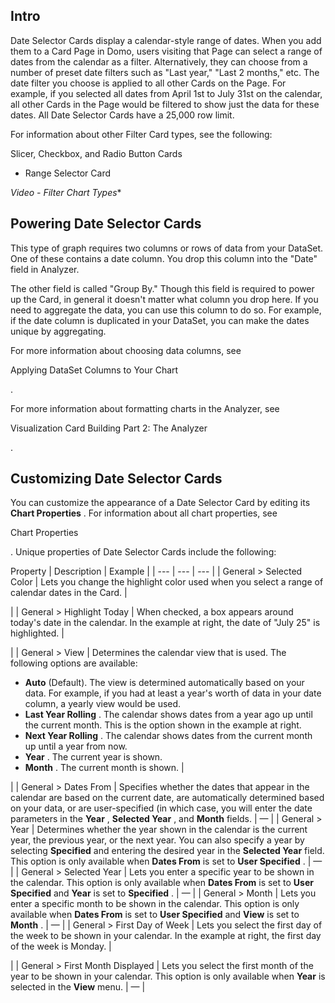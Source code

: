 

Intro
-------

Date Selector Cards display a calendar-style range of dates. When you add them to a Card Page in Domo, users visiting that Page can select a range of dates from the calendar as a filter. Alternatively, they can choose from a number of preset date filters such as "Last year," "Last 2 months," etc. The date filter you choose is applied to all other Cards on the Page. For example, if you selected all dates from April 1st to July 31st on the calendar, all other Cards in the Page would be filtered to show just the data for these dates. All Date Selector Cards have a 25,000 row limit.

For information about other Filter Card types, see the following:

 Slicer, Checkbox, and Radio Button Cards
* Range Selector Card

*Video - Filter Chart Types**


 Powering Date Selector Cards
------------------------------

This type of graph requires two columns or rows of data from your DataSet. One of these contains a date column. You drop this column into the "Date" field in Analyzer.

The other field is called "Group By." Though this field is required to power up the Card, in general it doesn't matter what column you drop here. If you need to aggregate the data, you can use this column to do so. For example, if the date column is duplicated in your DataSet, you can make the dates unique by aggregating.


 For more information about choosing data columns, see

Applying DataSet Columns to Your Chart

.


 For more information about formatting charts in the Analyzer, see

Visualization Card Building Part 2: The Analyzer

.


 Customizing Date Selector Cards
---------------------------------

You can customize the appearance of a Date Selector Card by editing its
 **Chart Properties**
 . For information about all chart properties, see

Chart Properties

. Unique properties of Date Selector Cards include the following:


 Property
  |
 Description
  |
 Example
  |
| --- | --- | --- |
|
 General > Selected Color
  |
 Lets you change the highlight color used when you select a range of calendar dates in the Card.
  |

|
|
 General > Highlight Today
  |
 When checked, a box appears around today's date in the calendar. In the example at right, the date of "July 25" is highlighted.
  |

|
|
 General > View
  |
 Determines the calendar view that is used. The following options are available:
 * **Auto**
 (Default). The view is determined automatically based on your data. For example, if you had at least a year's worth of data in your date column, a yearly view would be used.
* **Last Year Rolling**
 . The calendar shows dates from a year ago up until the current month. This is the option shown in the example at right.
* **Next Year Rolling**
 . The calendar shows dates from the current month up until a year from now.
* **Year**
 . The current year is shown.
* **Month**
 . The current month is shown.
 |

|
|
 General > Dates From
  |
 Specifies whether the dates that appear in the calendar are based on the current date, are automatically determined based on your data, or are user-specified (in which case, you will enter the date parameters in the
 **Year**
 ,
 **Selected Year**
 , and
 **Month**
 fields.
  |
 —
  |
|
 General > Year
  |
 Determines whether the year shown in the calendar is the current year, the previous year, or the next year. You can also specify a year by selecting
 **Specified**
 and entering the desired year in the
 **Selected Year**
 field. This option is only available when
 **Dates From**
 is set to
 **User Specified**
 .
  |
 —
  |
|
 General > Selected Year
  |
 Lets you enter a specific year to be shown in the calendar. This option is only available when
 **Dates From**
 is set to
 **User Specified**
 and
 **Year**
 is set to
 **Specified**
 .
  |
 —
  |
|
 General > Month
  |
 Lets you enter a specific month to be shown in the calendar. This option is only available when
 **Dates From**
 is set to
 **User Specified**
 and
 **View**
 is set to
 **Month**
 .
  |
 —
  |
|
 General > First Day of Week
  |
 Lets you select the first day of the week to be shown in your calendar. In the example at right, the first day of the week is Monday.
  |

|
|
 General > First Month Displayed
  |
 Lets you select the first month of the year to be shown in your calendar. This option is only available when
 **Year**
 is selected in the
 **View**
 menu.
  |
 —
  |


